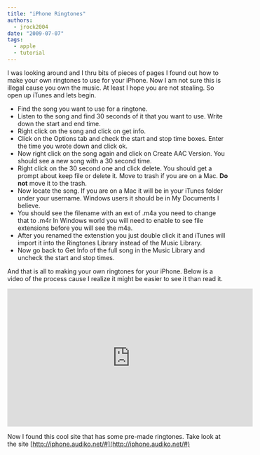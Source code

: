 ```yaml
---
title: "iPhone Ringtones"
authors:
  - jrock2004
date: "2009-07-07"
tags:
  - apple
  - tutorial
---
```


I was looking around and I thru bits of pieces of pages I found out how to make your own ringtones to use for your iPhone. Now I am not sure this is illegal cause you own the music. At least I hope you are not stealing. So open up iTunes and lets begin.

- Find the song you want to use for a ringtone.
- Listen to the song and find 30 seconds of it that you want to use. Write down the start and end time.
- Right click on the song and click on get info.
- Click on the Options tab and check the start and stop time boxes. Enter the time you wrote down and click ok.
- Now right click on the song again and click on Create AAC Version. You should see a new song with a 30 second time.
- Right click on the 30 second one and click delete. You should get a prompt about keep file or delete it. Move to trash if you are on a Mac. **Do not** move it to the trash.
- Now locate the song. If you are on a Mac it will be in your iTunes folder under your username. Windows users it should be in My Documents I believe.
- You should see the filename with an ext of .m4a you need to change that to .m4r In Windows world you will need to enable to see file extensions before you will see the m4a.
- After you renamed the extenstion you just double click it and iTunes will import it into the Ringtones Library instead of the Music Library.
- Now go back to Get Info of the full song in the Music Library and uncheck the start and stop times.

And that is all to making your own ringtones for your iPhone. Below is a video of the process cause I realize it might be easier to see it than read it.

<iframe width="560" height="315" src="https://www.youtube.com/embed/F2r59FWzdfc" frameborder="0" allow="accelerometer; autoplay; encrypted-media; gyroscope; picture-in-picture" allowfullscreen></iframe>

Now I found this cool site that has some pre-made ringtones. Take look at the site [http://iphone.audiko.net/#](http://iphone.audiko.net/#)
